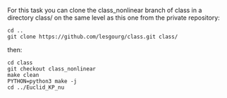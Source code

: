 For this task you can clone the class_nonlinear branch of class in a directory class/ on the same level as this one from the private repository:

    cd ..
    git clone https://github.com/lesgourg/class.git class/

then:

    cd class
    git checkout class_nonlinear
    make clean
    PYTHON=python3 make -j
    cd ../Euclid_KP_nu